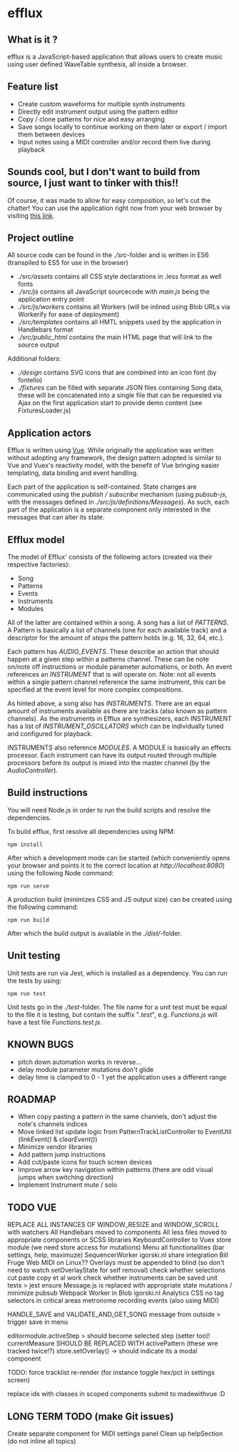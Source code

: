 efflux
======

What is it ?
------------

efflux is a JavaScript-based application that allows users to create music using user defined
WaveTable synthesis, all inside a browser.

Feature list
------------

- Create custom waveforms for multiple synth instruments
- Directly edit instrument output using the pattern editor
- Copy / clone patterns for nice and easy arranging
- Save songs locally to continue working on them later or export / import them between devices
- Input notes using a MIDI controller and/or record them live during playback

Sounds cool, but I don't want to build from source, I just want to tinker with this!!
-------------------------------------------------------------------------------------

Of course, it was made to allow for easy composition, so let's cut the chatter!
You can use the application right now from  your web browser by visiting [this link](https://www.igorski.nl/experiment/efflux).

Project outline
---------------

All source code can be found in the _./src_-folder and is written in ES6 (transpiled to ES5 for use in the browser)

 * _./src/assets_ contains all CSS style declarations in .less format as well fonts
 * _./src/js_ contains all JavaScript sourcecode with _main.js_ being the application entry point
 * _./src/js/workers_ contains all Workers (will be inlined using Blob URLs via Workerify for ease of deployment)
 * _./src/templates_ contains all HMTL snippets used by the application in Handlebars format
 * _./src/public_html_ contains the main HTML page that will link to the source output 

Additional folders:

 * _./design_ contains SVG icons that are combined into an icon font (by fontello)
 * _./fixtures_ can be filled with separate JSON files containing Song data, these will be concatenated into
   a single file that can be requested via Ajax on the first application start to provide demo content
   (see FixturesLoader.js)
 
Application actors
------------------

Efflux is written using [Vue](https://vuejs.org). While originally the application was written without adopting any
framework, the design pattern adopted is similar to Vue and Vuex's reactivity model, with the benefit of Vue bringing
easier templating, data binding and event handling.

Each part of the application is self-contained. State changes are communicated using the _publish / subscribe_
mechanism (using _pubsub-js_, with the messages defined in _./src/js/definitions/Messages_). As such, each part of
the application is a separate component only interested in the messages that can alter its state.
    
Efflux model
------------

The model of Efflux' consists of the following actors (created via their respective factories):

 * Song
 * Patterns
 * Events
 * Instruments
 * Modules
 
All of the latter are contained within a song. A song has a list of _PATTERNS_. A Pattern is basically a list
of channels (one for each available track) and a descriptor for the amount of _steps_ the pattern holds (e.g.
16, 32, 64, etc.).

Each pattern has _AUDIO_EVENTS_. These describe an action that should happen at a given step within a patterns
channel. These can be note on/note off instructions or module parameter automations, or both. An event references
an _INSTRUMENT_ that is will operate on. Note: not all events within a single pattern channel reference the
same instrument, this can be specified at the event level for more complex compositions.

As hinted above, a song also has _INSTRUMENTS_. There are an equal amount of instruments available as there are tracks
(also known as pattern channels). As the instruments in Efflux are synthesizers, each INSTRUMENT has a list of
_INSTRUMENT_OSCILLATORS_ which can be individually tuned and configured for playback.

INSTRUMENTS also reference _MODULES_. A MODULE is basically an effects processor. Each instrument can have its output
routed through multiple processors before its output is mixed into the master channel (by the _AudioController_).
 
Build instructions
------------------

You will need Node.js in order to run the build scripts and resolve the dependencies.

To build efflux, first resolve all dependencies using NPM:

    npm install
 
After which a development mode can be started (which conveniently opens your browser and points it to the correct
location at _http://localhost:8080_) using the following Node command:

    npm run serve
 
A production build (minimizes CSS and JS output size) can be created using the following command:

    npm run build
 
After which the build output is available in the _./dist/_-folder.
 
Unit testing
------------

Unit tests are run via Jest, which is installed as a dependency. You can run the tests by using:

    npm run test
 
Unit tests go in the _./test_-folder. The file name for a unit test must be equal to the file it is testing, but contain
the suffix "_.test_", e.g. _Functions.js_ will have a test file _Functions.test.js_.

KNOWN BUGS
----------

 * pitch down automation works in reverse...
 * delay module parameter mutations don't glide
 * delay time is clamped to 0 - 1 yet the application uses a different range

ROADMAP
-------

 * When copy pasting a pattern in the same channels, don't adjust the note's channels indices
 * Move linked list update logic from PatternTrackListController to EventUtil (_linkEvent()_ & _clearEvent()_)
 * Minimize vendor libraries
 * Add pattern jump instructions
 * Add cut/paste icons for touch screen devices
 * Improve arrow key navigation within patterns (there are odd visual jumps when switching direction)
 * Implement Instrument mute / solo

TODO VUE
--------

REPLACE ALL INSTANCES OF WINDOW_RESIZE and WINDOW_SCROLL with watchers
All Handlebars moved to components
All less files moved to appropriate components or SCSS libraries
KeyboardController to Vuex store module (we need store access for mutations)
Menu all functionalities (bar settings, help, maximuze)
SequencerWorker
igorski.nl share integration
Bill Fruge Web MIDI on Linux??
Overlays must be appended to blind (so don't need to watch setOverlayState for self removal)
check whether selections cut paste copy et al work
check whether instruments can be saved
unit tests > jest
ensure Message.js is replaced with appropriate state mutations / minimize pubsub
Webpack Worker in Blob
igorski.nl Analytics
CSS no tag selectors in critical areas
metronome
recording events (also using MIDI)

HANDLE_SAVE and VALIDATE_AND_GET_SONG message from outside > trigger save in menu

editormodule.activeStep > should become selected step (setter too)!
currentMeasure SHOULD BE REPLACED WITH activePattern (these wre tracked twice!?)
store.setOverlay() -> should indicate its a modal component

TODO: force tracklist re-render (for instance toggle hex/pct in settings screen)


replace ids with classes in scoped components
submit to madewithvue :D


LONG TERM TODO (make Git issues)
--------------

Create separate component for MIDI settings panel
Clean up helpSection (do not inline all topics)